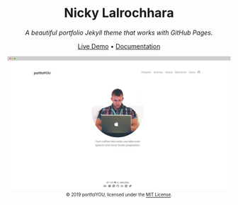 <div align="center">
  <h1>Nicky Lalrochhara</h1>
  <i>A beautiful portfolio Jekyll theme that works with GitHub Pages.</i>

  <a href="https://lalrochhara.github.io/lalrochhara.github.io/">Live Demo</a>
  •
  <a href="https://lalrochhara.github.io/lalrochhara.github.io/docs/">Documentation</a>

  <a href="https://lalrochhara.github.io/lalrochhara.github.io"><img src="screenshot.gif"></a>
  <sub><sup>© 2019 portfolYOU, licensed under the <a href="./LICENSE">MIT License</a>.</sup></sub>
</div>
